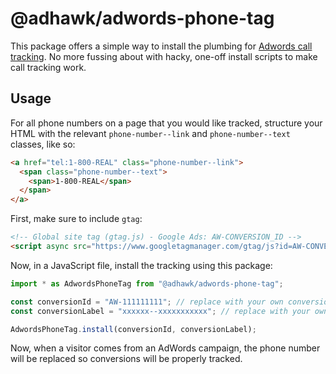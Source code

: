 # @adhawk/adwords-phone-tag

This package offers a simple way to install the plumbing for [Adwords call
tracking](https://support.google.com/google-ads/answer/6095883). No more
fussing about with hacky, one-off install scripts to make call tracking work.

## Usage

For all phone numbers on a page that you would like tracked, structure your
HTML with the relevant `phone-number--link` and `phone-number--text` classes,
like so:

```html
<a href="tel:1-800-REAL" class="phone-number--link">
  <span class="phone-number--text">
    <span>1-800-REAL</span>
  </span>
</a>
```

First, make sure to include `gtag`:

```html
<!-- Global site tag (gtag.js) - Google Ads: AW-CONVERSION_ID -->
<script async src="https://www.googletagmanager.com/gtag/js?id=AW-CONVERSION_ID">
```

Now, in a JavaScript file, install the tracking using this package:

```javascript
import * as AdwordsPhoneTag from "@adhawk/adwords-phone-tag";

const conversionId = "AW-111111111"; // replace with your own conversion id
const conversionLabel = "xxxxxx--xxxxxxxxxxx"; // replace with your own conversion label

AdwordsPhoneTag.install(conversionId, conversionLabel);
```

Now, when a visitor comes from an AdWords campaign, the phone number will be
replaced so conversions will be properly tracked.
